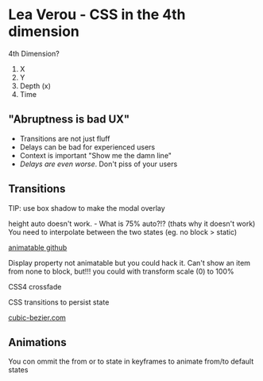 # Lea Verou - CSS in the 4th dimension

4th Dimension?
1. X 
2. Y
3. Depth (x)
4. Time

## "Abruptness is bad UX"
- Transitions are not just fluff
- Delays can be bad for experienced users
- Context is important "Show me the damn line"
- *Delays are even worse*. Don't piss of your users 

## Transitions
TIP: use box shadow to make the modal overlay

height auto doesn't work. - What is 75% auto?!? (thats why it doesn't work) You need to interpolate between the two states (eg. no block > static)

[animatable github](http://leaverou.github.io/animatable/)

Display property not animatable but you could hack it. Can't show an item from none to block, but!!! you could with transform scale (0) to 100%

CSS4 crossfade

CSS transitions to persist state

[cubic-bezier.com](http://cubic-bezier.com)

## Animations

You con ommit the from or to state in keyframes to animate from/to default states
